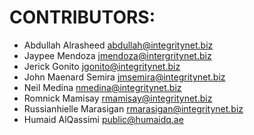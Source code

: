 CONTRIBUTORS:
=============

 - Abdullah Alrasheed <abdullah@integritynet.biz>
 - Jaypee Mendoza <jmendoza@intergritynet.biz>
 - Jerick Gonito <jgonito@integritynet.biz>
 - John Maenard Semira <jmsemira@integritynet.biz>
 - Neil Medina <nmedina@integritynet.biz>
 - Romnick Mamisay <rmamisay@integritynet.biz>
 - Russianhielle Marasigan <rmarasigan@integritynet.biz>
 - Humaid AlQassimi <public@humaidq.ae>
